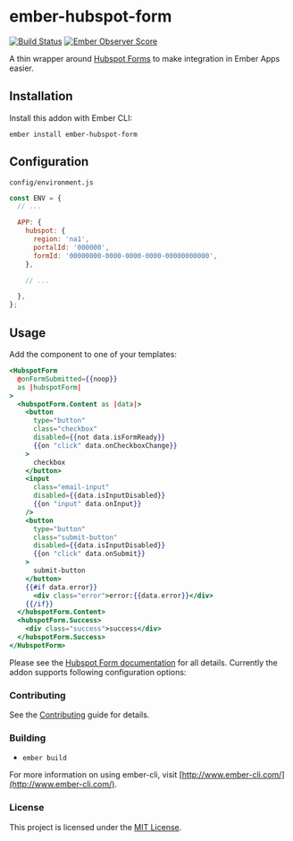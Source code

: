# ember-hubspot-form

[![Build Status](https://travis-ci.org/coUrbanize/ember-hubspot-form.svg?branch=master)](https://travis-ci.org/coUrbanize/ember-hubspot-form)
[![Ember Observer Score](http://emberobserver.com/badges/ember-hubspot-form.svg)](http://emberobserver.com/addons/ember-hubspot-form)

A thin wrapper around [Hubspot Forms](http://developers.hubspot.com/docs/methods/forms/forms_overview) to make integration in Ember Apps easier.

## Installation

Install this addon with Ember CLI:

    ember install ember-hubspot-form

## Configuration

`config/environment.js`

```js
const ENV = {
  // ...

  APP: {
    hubspot: {
      region: 'na1',
      portalId: '000000',
      formId: '00000000-0000-0000-0000-00000000000',
    },

    // ...

  },
};
```

## Usage

Add the component to one of your templates:

```handlebars
<HubspotForm
  @onFormSubmitted={{noop}}
  as |hubspotForm|
>
  <hubspotForm.Content as |data|>
    <button
      type="button"
      class="checkbox"
      disabled={{not data.isFormReady}}
      {{on "click" data.onCheckboxChange}}
    >
      checkbox
    </button>
    <input
      class="email-input"
      disabled={{data.isInputDisabled}}
      {{on "input" data.onInput}}
    />
    <button 
      type="button" 
      class="submit-button"
      disabled={{data.isInputDisabled}}
      {{on "click" data.onSubmit}}
    >
      submit-button
    </button>
    {{#if data.error}}
      <div class="error">error:{{data.error}}</div>
    {{/if}}
  </hubspotForm.Content>
  <hubspotForm.Success>
    <div class="success">success</div>
  </hubspotForm.Success>
</HubspotForm>
```

Please see the [Hubspot Form documentation](http://developers.hubspot.com/docs/methods/forms/advanced_form_options) for all details. Currently the addon supports following configuration options:

### Contributing

See the [Contributing](CONTRIBUTING.md) guide for details.

### Building

* `ember build`

For more information on using ember-cli, visit [http://www.ember-cli.com/](http://www.ember-cli.com/).

### License

This project is licensed under the [MIT License](LICENSE.md).
